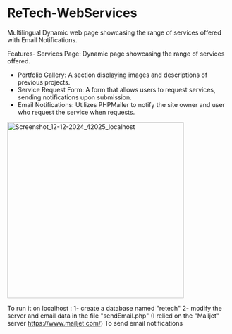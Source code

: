 # ReTech-WebServices
Multilingual Dynamic web page showcasing the range of services offered with Email Notifications.

Features- Services Page: Dynamic page showcasing the range of services offered.
- Portfolio Gallery: A section displaying images and descriptions of previous projects.
- Service Request Form: A form that allows users to request services, sending notifications upon submission.
- Email Notifications: Utilizes PHPMailer to notify the site owner and user who request the service when requests.

<img src="https://github.com/user-attachments/assets/4c69fdb0-1b20-4bed-915e-e2fb7b7f9f3b" alt="Screenshot_12-12-2024_42025_localhost" width="400" height="auto">


To run it on localhost :
1- create a database named "retech"
2- modify the server and email data in the file "sendEmail.php"
(I relied on the "Mailjet" server
https://www.mailjet.com/)
To send email notifications

